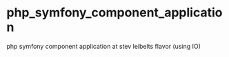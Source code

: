 php_symfony_component_application
=================================

php symfony component application at stev leibelts flavor (using IO)
